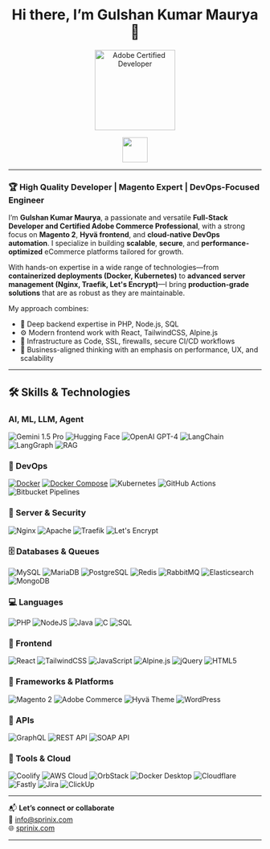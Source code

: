 <!-- README.md for Gulshan Kumar Maurya -->

<h1 align="center">Hi there, I’m Gulshan Kumar Maurya 👋</h1>

<p align="center">
  <img src="https://www.sprinix.com/media/adobe-certified-badge.png" alt="Adobe Certified Developer" height="160"/>
</p>

<p align="center">
  <a href="mailto:info@sprinix.com">
    <img src="https://img.shields.io/badge/-💼%20HIRE%20ME-black?style=for-the-badge&logo=freelancer&logoColor=white&labelColor=orange&color=orange" height="50"/>
  </a>
</p>

---

### 🏆 High Quality Developer | Magento Expert | DevOps-Focused Engineer

I’m **Gulshan Kumar Maurya**, a passionate and versatile **Full-Stack Developer and Certified Adobe Commerce Professional**, with a strong focus on **Magento 2**, **Hyvä frontend**, and **cloud-native DevOps automation**. I specialize in building **scalable**, **secure**, and **performance-optimized** eCommerce platforms tailored for growth.

With hands-on expertise in a wide range of technologies—from **containerized deployments (Docker, Kubernetes)** to **advanced server management (Nginx, Traefik, Let's Encrypt)**—I bring **production-grade solutions** that are as robust as they are maintainable.

My approach combines:
- 🔧 Deep backend expertise in PHP, Node.js, SQL
- ⚙️ Modern frontend work with React, TailwindCSS, Alpine.js
- 🔐 Infrastructure as Code, SSL, firewalls, secure CI/CD workflows
- 🧠 Business-aligned thinking with an emphasis on performance, UX, and scalability

---

## 🛠️ Skills & Technologies

### AI, ML, LLM, Agent
![Gemini 1.5 Pro](https://img.shields.io/badge/Google-Gemini_1.5_Pro-4285F4?logo=google)
![Hugging Face](https://img.shields.io/badge/HuggingFace-🤗_Transformers-ffcc00?logo=huggingface)
![OpenAI GPT-4](https://img.shields.io/badge/OpenAI-GPT--4-blueviolet?logo=openai)
![LangChain](https://img.shields.io/badge/LangChain-%F0%9F%A6%84%20Powerful_Pipelines-blueviolet?logo=langchain)
![LangGraph](https://img.shields.io/badge/LangGraph-Event--Driven_Graphs-ff69b4?logo=langchain)
![RAG](https://img.shields.io/badge/RAG-Retrieval_Augmented_Generation-009688?logo=semanticweb)

### 🚀 DevOps
[![Docker](https://img.shields.io/badge/Docker-2496ED?logo=docker&logoColor=white&style=for-the-badge)](https://www.docker.com/)
[![Docker Compose](https://img.shields.io/badge/Docker--Compose-003f8a?logo=docker&logoColor=white&style=for-the-badge)](https://docs.docker.com/compose/)
![Kubernetes](https://img.shields.io/badge/Kubernetes-326CE5?style=for-the-badge&logo=kubernetes&logoColor=white)
![GitHub Actions](https://img.shields.io/badge/github%20actions-2671E5?style=for-the-badge&logo=githubactions&logoColor=white)
![Bitbucket Pipelines](https://img.shields.io/badge/Bitbucket%20Pipelines-0052CC?style=for-the-badge&logo=bitbucket&logoColor=white)

### 🔐 Server & Security
![Nginx](https://img.shields.io/badge/nginx-009639?style=for-the-badge&logo=nginx&logoColor=white)
![Apache](https://img.shields.io/badge/apache-D42029?style=for-the-badge&logo=apache&logoColor=white)
![Traefik](https://img.shields.io/badge/Traefik-24A1C1?style=for-the-badge&logo=traefikproxy&logoColor=white)
![Let's Encrypt](https://img.shields.io/badge/Let%27s_Encrypt-003A70?style=for-the-badge&logo=letsencrypt&logoColor=white)

### 🗄️ Databases & Queues
![MySQL](https://img.shields.io/badge/mysql-4479A1?style=for-the-badge&logo=mysql&logoColor=white)
![MariaDB](https://img.shields.io/badge/MariaDB-003545?style=for-the-badge&logo=mariadb&logoColor=white)
![PostgreSQL](https://img.shields.io/badge/PostgreSQL-336791?style=for-the-badge&logo=postgresql&logoColor=white)
![Redis](https://img.shields.io/badge/redis-DD0031?style=for-the-badge&logo=redis&logoColor=white)
![RabbitMQ](https://img.shields.io/badge/Rabbitmq-FF6600?style=for-the-badge&logo=rabbitmq&logoColor=white)
![Elasticsearch](https://img.shields.io/badge/elasticsearch-0377CC?style=for-the-badge&logo=elasticsearch&logoColor=white)
![MongoDB](https://img.shields.io/badge/MongoDB-4EA94B?style=for-the-badge&logo=mongodb&logoColor=white)


### 💻 Languages
![PHP](https://img.shields.io/badge/php-777BB4?style=for-the-badge&logo=php&logoColor=white)
![NodeJS](https://img.shields.io/badge/node.js-6DA55F?style=for-the-badge&logo=node.js&logoColor=white)
![Java](https://img.shields.io/badge/java-ED8B00?style=for-the-badge&logo=openjdk&logoColor=white)
![C](https://img.shields.io/badge/c-00599C?style=for-the-badge&logo=c&logoColor=white)
![SQL](https://img.shields.io/badge/SQL-336791?style=for-the-badge&logo=postgresql&logoColor=white)

### 🎨 Frontend
![React](https://img.shields.io/badge/react-20232a?style=for-the-badge&logo=react&logoColor=61DAFB)
![TailwindCSS](https://img.shields.io/badge/tailwindcss-38B2AC?style=for-the-badge&logo=tailwind-css&logoColor=white)
![JavaScript](https://img.shields.io/badge/javascript-323330?style=for-the-badge&logo=javascript&logoColor=F7DF1E)
![Alpine.js](https://img.shields.io/badge/alpinejs-white?style=for-the-badge&logo=alpinedotjs&logoColor=8BC0D0)
![jQuery](https://img.shields.io/badge/jquery-0769AD?style=for-the-badge&logo=jquery&logoColor=white)
![HTML5](https://img.shields.io/badge/html5-E34F26?style=for-the-badge&logo=html5&logoColor=white)

### 🧱 Frameworks & Platforms
![Magento 2](https://img.shields.io/badge/Magento_2-EE672F?style=for-the-badge&logo=magento&logoColor=white)
![Adobe Commerce](https://img.shields.io/badge/Adobe_Commerce-FF0000?style=for-the-badge&logo=adobe&logoColor=white)
![Hyvä Theme](https://img.shields.io/badge/Hyvä%20Theme-F97316?style=for-the-badge&logo=html5&logoColor=white)
![WordPress](https://img.shields.io/badge/WordPress-21759B?style=for-the-badge&logo=wordpress&logoColor=white)

### 🔗 APIs
![GraphQL](https://img.shields.io/badge/GraphQL-E10098?style=for-the-badge&logo=graphql&logoColor=white)
![REST API](https://img.shields.io/badge/REST%20API-005f86?style=for-the-badge&logo=api&logoColor=white)
![SOAP API](https://img.shields.io/badge/SOAP%20API-00417C?style=for-the-badge&logo=w3c&logoColor=white)

### 🧰 Tools & Cloud
![Coolify](https://img.shields.io/badge/Coolify-3B82F6?style=for-the-badge&logo=gear&logoColor=white)
![AWS Cloud](https://img.shields.io/badge/AWS-Cloud-orange?logo=amazonaws&logoColor=white)
![OrbStack](https://img.shields.io/badge/OrbStack-4F46E5?style=for-the-badge&logo=cube&logoColor=white)
![Docker Desktop](https://img.shields.io/badge/Docker_Desktop-2496ED?style=for-the-badge&logo=docker&logoColor=white)
![Cloudflare](https://img.shields.io/badge/Cloudflare-F38020?style=for-the-badge&logo=cloudflare&logoColor=white)
![Fastly](https://img.shields.io/badge/Fastly-E60000?style=for-the-badge&logo=fastly&logoColor=white)
![Jira](https://img.shields.io/badge/Jira-0052CC?style=for-the-badge&logo=jira&logoColor=white)
![ClickUp](https://img.shields.io/badge/ClickUp-7B68EE?style=for-the-badge&logo=clickup&logoColor=white)

---

📬 **Let’s connect or collaborate**  
📧 [info@sprinix.com](mailto:info@sprinix.com)  
🌐 [sprinix.com](https://www.sprinix.com)

---

<!-- You can add stats, GitHub streaks, or visitor count below -->
